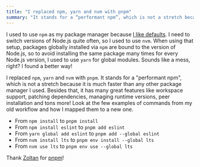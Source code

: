 ```yaml
---
title: "I replaced npm, yarn and nvm with pnpm"
summary: "It stands for a “performant npm”, which is not a stretch because it is much faster than any other package manager I used. Besides that, it has many great features."
---
```


 I used to use `npm` as my package manager because [I like defaults](/my-defaults-2023/). I need to switch versions of Node.js quite often, so I used to use `nvm`. When using that setup, packages globally installed via `npm` are bound to the version of Node.js, so to avoid installing the same package many times for every Node.js version, I used to use `yarn` for global modules. Sounds like a mess, right? I found a better way!

I replaced `npm`, `yarn` and `nvm` with `pnpm`. It stands for a "performant npm", which is not a stretch because it is much faster than any other package manager I used. Besides that, it has many great features like workspace support, patching dependencies, managing runtime versions, peer installation and tons more! Look at the few examples of commands from my old workflow and how I mapped them to a new one.

- From `npm install` to `pnpm install`
- From `npm install eslint` to `pnpm add eslint`
- From `yarn global add eslint` to `pnpm add --global eslint`
- From `nvm install lts` to `pnpm env install --global lts`
- From `nvm use lts` to `pnpm env use --global lts`

Thank [Zoltan](https://www.kochan.io) for [pnpm](https://pnpm.io)!
